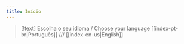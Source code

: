 ```yaml
---
title: Início
---
```

> [!text] Escolha o seu idioma / Choose your language
> [[index-pt-br|Português]] /// [[index-en-us|English]]

